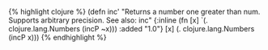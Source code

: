 {% highlight clojure %}
(defn inc'
  "Returns a number one greater than num. Supports arbitrary precision.
  See also: inc"
  {:inline (fn [x] `(. clojure.lang.Numbers (incP ~x)))
   :added "1.0"}
  [x] (. clojure.lang.Numbers (incP x)))
{% endhighlight %}
